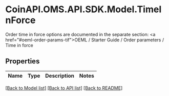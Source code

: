 # CoinAPI.OMS.API.SDK.Model.TimeInForce
Order time in force options are documented in the separate section: <a href=\"#oeml-order-params-tif\">OEML / Starter Guide / Order parameters / Time in force</a> 

## Properties

Name | Type | Description | Notes
------------ | ------------- | ------------- | -------------

[[Back to Model list]](../README.md#documentation-for-models) [[Back to API list]](../README.md#documentation-for-api-endpoints) [[Back to README]](../README.md)

